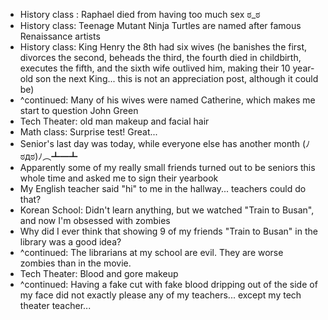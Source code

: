 - History class : Raphael died from having too much sex ಠ_ಠ
- History class: Teenage Mutant Ninja Turtles are named after famous Renaissance artists
- History class: King Henry the 8th had six wives (he banishes the first, divorces the second, beheads the third, the fourth died in childbirth, executes the fifth, and the sixth wife outlived him, making their 10 year-old son the next King... this is not an appreciation post, although it could be)
- ^continued: Many of his wives were named Catherine, which makes me start to question John Green
- Tech Theater: old man makeup and facial hair
- Math class: Surprise test! Great... 
- Senior's last day was today, while everyone else has another month (ﾉಠдಠ)ﾉ︵┻━┻
- Apparently some of my really small friends turned out to be seniors this whole time and asked me to sign their yearbook
- My English teacher said "hi" to me in the hallway... teachers could do that? 
- Korean School: Didn't learn anything, but we watched "Train to Busan", and now I'm obsessed with zombies 
- Why did I ever think that showing 9 of my friends "Train to Busan" in the library was a good idea? 
- ^continued: The librarians at my school are evil. They are worse zombies than in the movie. 
- Tech Theater: Blood and gore makeup 
- ^continued: Having a fake cut with fake blood dripping out of the side of my face did not exactly please any of my teachers... except my tech theater teacher...
